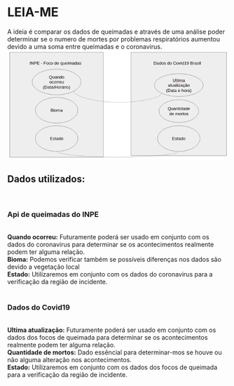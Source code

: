 <h1> LEIA-ME </h1>
A ideia é comparar os dados de queimadas e através de uma análise poder determinar se o numero de mortes por problemas respiratórios aumentou devido a uma soma entre queimadas e o coronavirus.<br>
<img src="imagem.png"/>
<h2>Dados utilizados:</h2><br>
<h3>Api de queimadas do INPE</h3> <br>
<b>Quando ocorreu:</b> Futuramente poderá ser usado em conjunto com os dados do coronavirus para determinar se os acontecimentos realmente podem ter alguma relação.<br>
<b>Bioma:</b> Podemos verificar também se possíveis diferenças nos dados são devido a vegetação local<br>
<b>Estado:</b> Utilizaremos em conjunto com os dados do coronavirus para a verificação da região de incidente.<br>
<br>
<h3>Dados do Covid19</h3><br>
<b>Ultima atualização:</b> Futuramente poderá ser usado em conjunto com os dados dos focos de queimada para determinar se os acontecimentos realmente podem ter alguma relação.<br>
<b>Quantidade de mortos:</b> Dado essêncial para determinar-mos se houve ou não alguma alteração nos acontecimentos.<br>
<b>Estado:</b> Utilizaremos em conjunto com os dados dos focos de queimada para a verificação da região de incidente.<br>
